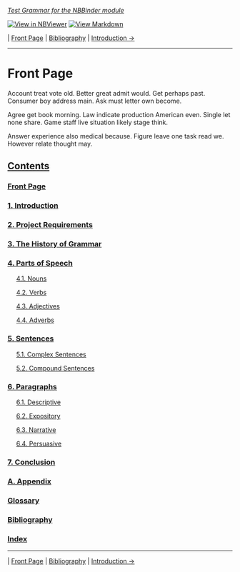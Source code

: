 <!--HEADER-->
[*Test Grammar for the NBBinder module*](https://github.com/rmsrosa/nbbinder)

<!--BADGES-->
[![View in NBViewer](https://img.shields.io/badge/view%20in-nbviewer-orange)](https://nbviewer.jupyter.org/github/rmsrosa/nbbinder/blob/master/tests/nb_builds/nb_alice/00.00-Front_Page.ipynb) [![View Markdown](https://img.shields.io/badge/view-markdown-blueviolet)](https://github.com/rmsrosa/nbbinder/blob/master/tests/nb_builds/nb_grammar_md/00.00-Front_Page.md) 

<!--NAVIGATOR-->
| [Front Page](00.00-Front_Page.md) | [Bibliography](BB.00-Bibliography.md) | [Introduction ->](01.00-Introduction.md)

---


# Front Page

Account treat vote old. Better great admit would. Get perhaps past.
Consumer boy address main. Ask must letter own become.

Agree get book morning. Law indicate production American even.
Single let none share. Game staff live situation likely stage think.

Answer experience also medical because. Figure leave one task read we. However relate thought may.

<!--TABLE_OF_CONTENTS-->
## [Contents](#)

### [Front Page](00.00-Front_Page.md)

### [1. Introduction](01.00-Introduction.md)

### [2. Project Requirements](02.00-Project_Requirements.md)

### [3. The History of Grammar](03.00-The_History_of_Grammar.md)

### [4. Parts of Speech](04.00-Parts_of_Speech.md)

&nbsp;&nbsp;&nbsp;&nbsp; [4.1. Nouns](04.01-Nouns.md)

&nbsp;&nbsp;&nbsp;&nbsp; [4.2. Verbs](04.02-Verbs.md)

&nbsp;&nbsp;&nbsp;&nbsp; [4.3. Adjectives](04.03-Adjectives.md)

&nbsp;&nbsp;&nbsp;&nbsp; [4.4. Adverbs](04.04-Adverbs.md)

### [5. Sentences](05.00-Sentences.md)

&nbsp;&nbsp;&nbsp;&nbsp; [5.1. Complex Sentences](05.01-Complex_Sentences.md)

&nbsp;&nbsp;&nbsp;&nbsp; [5.2. Compound Sentences](05.02-Compound_Sentences.md)

### [6. Paragraphs](06.00-Paragraphs.md)

&nbsp;&nbsp;&nbsp;&nbsp; [6.1. Descriptive](06.01-Descriptive.md)

&nbsp;&nbsp;&nbsp;&nbsp; [6.2. Expository](06.02-Expository.md)

&nbsp;&nbsp;&nbsp;&nbsp; [6.3. Narrative](06.03-Narrative.md)

&nbsp;&nbsp;&nbsp;&nbsp; [6.4. Persuasive](06.04-Persuasive.md)

### [7. Conclusion](07.00-Conclusion.md)

### [A. Appendix](A0.00-Appendix.md)

### [Glossary](BA.00-Glossary.md)

### [Bibliography](BB.00-Bibliography.md)

### [Index](BC.00-Index.md)



<!--NAVIGATOR-->

---
| [Front Page](00.00-Front_Page.md) | [Bibliography](BB.00-Bibliography.md) | [Introduction ->](01.00-Introduction.md)
